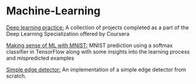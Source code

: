 # Machine-Learning
[Deep learning practice:](https://github.com/kjkjindal/Machine-Learning/tree/master/Deep%20learning%20practice)  A collection of projects completed as a part of the Deep Learning Specialization offered by Coursera
 
[Making sense of ML with MNIST:](https://github.com/kjkjindal/Machine-Learning/blob/master/Making%20sense%20of%20ML%20with%20MNIST.ipynb) MNIST prediction using a softmax classifier in TensorFlow along with some insights into the learning process and mispredicted examples<br>

[Simple edge detector:](https://github.com/kjkjindal/Machine-Learning/blob/master/Simple%20Edge%20Detector.ipynb) An implementation of a simple edge detector from scratch.
 
